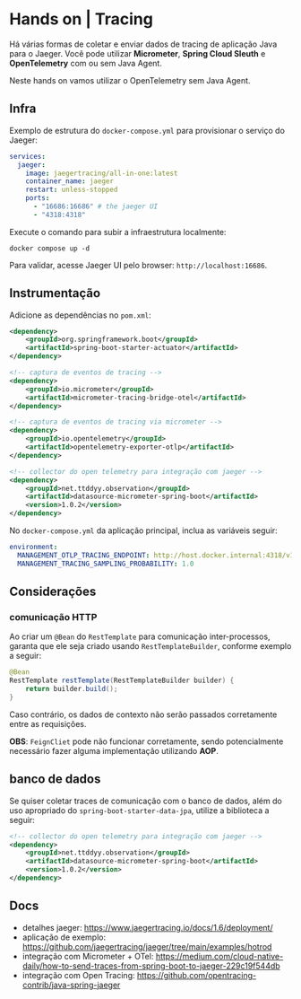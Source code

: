 # Hands on | Tracing

Há várias formas de coletar e enviar dados de tracing de aplicação Java para o Jaeger. Você pode utilizar **Micrometer**, **Spring Cloud Sleuth** e **OpenTelemetry** com ou sem Java Agent.

Neste hands on vamos utilizar o OpenTelemetry sem Java Agent. 

## Infra

Exemplo de estrutura do `docker-compose.yml` para provisionar o serviço do Jaeger:

```yaml
services:
  jaeger:
    image: jaegertracing/all-in-one:latest
    container_name: jaeger
    restart: unless-stopped
    ports:
      - "16686:16686" # the jaeger UI
      - "4318:4318"
```

Execute o comando para subir a infraestrutura localmente:

```shell
docker compose up -d
```

Para validar, acesse Jaeger UI pelo browser: `http://localhost:16686`.


## Instrumentação 

Adicione as dependências no `pom.xml`:

```xml
<dependency>
    <groupId>org.springframework.boot</groupId>
    <artifactId>spring-boot-starter-actuator</artifactId>
</dependency>

<!-- captura de eventos de tracing -->
<dependency>
    <groupId>io.micrometer</groupId>
    <artifactId>micrometer-tracing-bridge-otel</artifactId>
</dependency>

<!-- captura de eventos de tracing via micrometer -->
<dependency>
    <groupId>io.opentelemetry</groupId>
    <artifactId>opentelemetry-exporter-otlp</artifactId>
</dependency>

<!-- collector do open telemetry para integração com jaeger -->
<dependency>
    <groupId>net.ttddyy.observation</groupId>
    <artifactId>datasource-micrometer-spring-boot</artifactId>
    <version>1.0.2</version>
</dependency>
```

No `docker-compose.yml` da aplicação principal, inclua as variáveis seguir:

```yaml
environment:
  MANAGEMENT_OTLP_TRACING_ENDPOINT: http://host.docker.internal:4318/v1/traces
  MANAGEMENT_TRACING_SAMPLING_PROBABILITY: 1.0
```


## Considerações

### comunicação HTTP
Ao criar um `@Bean` do `RestTemplate` para comunicação inter-processos, garanta que ele seja criado usando `RestTemplateBuilder`, conforme exemplo a seguir: 

```java
@Bean
RestTemplate restTemplate(RestTemplateBuilder builder) {
    return builder.build();
}
```
Caso contrário, os dados de contexto não serão passados corretamente entre as requisições.

**OBS**: `FeignCliet` pode não funcionar corretamente, sendo potencialmente necessário fazer alguma implementação utilizando **AOP**.  

## banco de dados
Se quiser coletar traces de comunicação com o banco de dados, além do uso apropriado do `spring-boot-starter-data-jpa`, utilize a biblioteca a seguir:

```xml
<!-- collector do open telemetry para integração com jaeger -->
<dependency>
    <groupId>net.ttddyy.observation</groupId>
    <artifactId>datasource-micrometer-spring-boot</artifactId>
    <version>1.0.2</version>
</dependency>
```



## Docs
* detalhes jaeger: https://www.jaegertracing.io/docs/1.6/deployment/
* aplicação de exemplo: https://github.com/jaegertracing/jaeger/tree/main/examples/hotrod
* integração com Micrometer + OTel: https://medium.com/cloud-native-daily/how-to-send-traces-from-spring-boot-to-jaeger-229c19f544db
* integração com Open Tracing: https://github.com/opentracing-contrib/java-spring-jaeger

